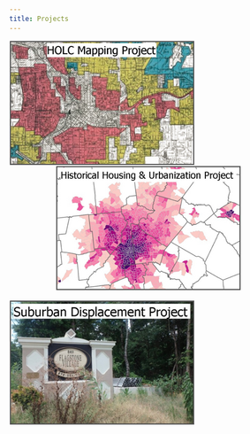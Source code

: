 ```yaml
---
title: Projects
---
```


<p style="text-align: center">
<a href="https://snmarkley1.github.io/Projects/HOLC/">
    <img src="/Projects/HOLC_tile.png" 
         title="HOLC Mapping Project" 
         style="border:2px solid #555;margin:1px;float:left;" />
</a>
    
<a href="https://snmarkley1.github.io/Projects/HistHU/">
    <img src="/Projects/HHUUD_tile.png" 
         title="Historical Housing Unit Project" 
         style="border:2px solid #555;margin:1px;clear:both" />
  
</a>
</p>


<p align="left" >
<a href="https://snmarkley1.github.io/Projects/suburbs/">
     <img src="/Projects/suburb_tile.png" 
         title="Suburban Displacement Project" 
         style="border:2px solid #555;margin:1px;float:left" />
</a>
</p>
